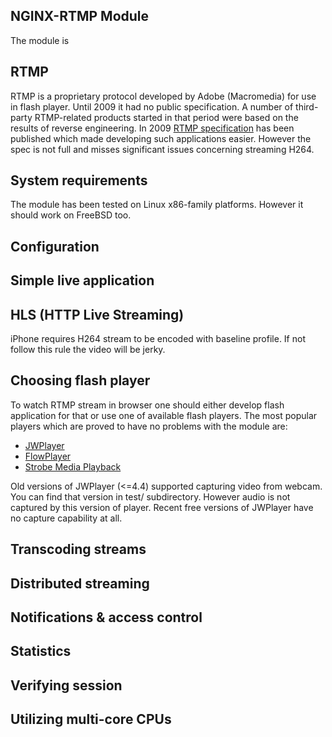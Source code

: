 ## NGINX-RTMP Module
The module is 

## RTMP
RTMP is a proprietary protocol developed by Adobe (Macromedia) for use
in flash player. Until 2009 it had no public specification.
A number of third-party RTMP-related products started in that period
were based on the results of reverse engineering. In 2009 
[RTMP specification](http://www.adobe.com/devnet/rtmp.html) has been 
published which made developing such applications easier. However
the spec is not full and misses significant issues concerning streaming H264.

## System requirements
The module has been tested on Linux x86-family platforms. 
However it should work on FreeBSD too.

## Configuration

## Simple live application

## HLS (HTTP Live Streaming)
iPhone requires H264 stream to be encoded with baseline
profile. If not follow this rule the video will be jerky.

## Choosing flash player
To watch RTMP stream in browser one should either develop
flash application for that or use one of available flash
players. The most popular players which are proved to have
no problems with the module are:

* [JWPlayer](http://www.longtailvideo.com/)
* [FlowPlayer](http://flowplayer.org/)
* [Strobe Media Playback](http://www.osmf.org/strobe_mediaplayback.html)

Old versions of JWPlayer (<=4.4) supported capturing video
from webcam. You can find that version in test/ subdirectory.
However audio is not captured by this version of player.
Recent free versions of JWPlayer have no capture capability at
all.

## Transcoding streams

## Distributed streaming

## Notifications & access control

## Statistics

## Verifying session

## Utilizing multi-core CPUs